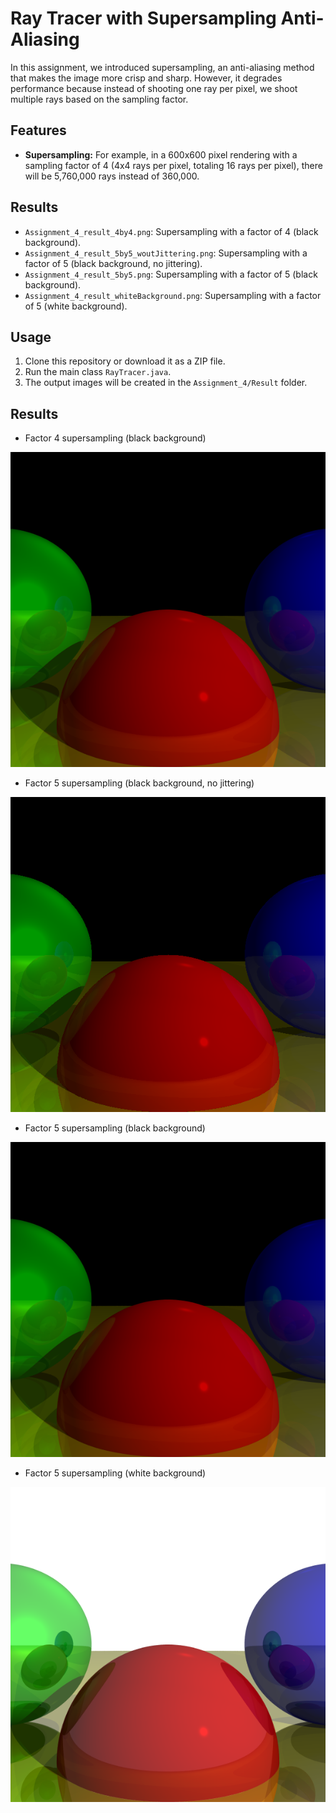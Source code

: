 # Ray Tracer with Supersampling Anti-Aliasing

In this assignment, we introduced supersampling, an anti-aliasing method that makes the image more crisp and sharp. However, it degrades performance because instead of shooting one ray per pixel, we shoot multiple rays based on the sampling factor.

## Features
- **Supersampling:** For example, in a 600x600 pixel rendering with a sampling factor of 4 (4x4 rays per pixel, totaling 16 rays per pixel), there will be 5,760,000 rays instead of 360,000.

## Results
- `Assignment_4_result_4by4.png`: Supersampling with a factor of 4 (black background).
- `Assignment_4_result_5by5_woutJittering.png`: Supersampling with a factor of 5 (black background, no jittering).
- `Assignment_4_result_5by5.png`: Supersampling with a factor of 5 (black background).
- `Assignment_4_result_whiteBackground.png`: Supersampling with a factor of 5 (white background).

## Usage
1. Clone this repository or download it as a ZIP file.
2. Run the main class `RayTracer.java`.
3. The output images will be created in the `Assignment_4/Result` folder.

## Results

- Factor 4 supersampling (black background)

![Factor 4 supersampling (black background)](Results/Assignment_4_result_4by4.png)  


- Factor 5 supersampling (black background, no jittering)

![Factor 5 supersampling (black background, no jittering)](Results/Assignment_4_result_5by5_woutJittering.png)  


- Factor 5 supersampling (black background)

![Factor 5 supersampling (black background)](Results/Assignment_4_result_5by5.png)  


- Factor 5 supersampling (white background)

![Factor 5 supersampling (white background)](Results/Assignment_4_result_whiteBackground.png)